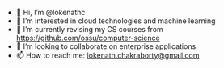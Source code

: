 - 👋 Hi, I’m @lokenathc
- 👀 I’m interested in cloud technologies and machine learning
- 🌱 I’m currently revising my CS courses from https://github.com/ossu/computer-science 
- 💞️ I’m looking to collaborate on enterprise applications
- 📫 How to reach me: lokenath.chakraborty@gmail.com

<!---
lokenathc/lokenathc is a ✨ special ✨ repository because its `README.md` (this file) appears on your GitHub profile.
You can click the Preview link to take a look at your changes.
--->
